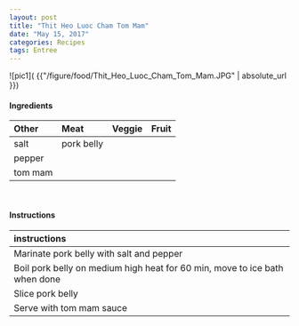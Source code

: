 ```yaml
---
layout: post
title: "Thit Heo Luoc Cham Tom Mam"
date: "May 15, 2017"
categories: Recipes
tags: Entree
---
```




![pic1]( {{"/figure/food/Thit_Heo_Luoc_Cham_Tom_Mam.JPG" | absolute_url }})




#### Ingredients

<table class = "presenttab">
 <thead>
  <tr>
   <th style="text-align:left;"> Other </th>
   <th style="text-align:left;"> Meat </th>
   <th style="text-align:left;"> Veggie </th>
   <th style="text-align:left;"> Fruit </th>
  </tr>
 </thead>
<tbody>
  <tr>
   <td style="text-align:left;"> salt </td>
   <td style="text-align:left;"> pork belly </td>
   <td style="text-align:left;">  </td>
   <td style="text-align:left;">  </td>
  </tr>
  <tr>
   <td style="text-align:left;"> pepper </td>
   <td style="text-align:left;">  </td>
   <td style="text-align:left;">  </td>
   <td style="text-align:left;">  </td>
  </tr>
  <tr>
   <td style="text-align:left;"> tom mam </td>
   <td style="text-align:left;">  </td>
   <td style="text-align:left;">  </td>
   <td style="text-align:left;">  </td>
  </tr>
</tbody>
</table>

<br>

#### Instructions

<table class = "presenttabnoh">
 <thead>
  <tr>
   <th style="text-align:left;"> instructions </th>
  </tr>
 </thead>
<tbody>
  <tr>
   <td style="text-align:left;"> Marinate pork belly with salt and pepper </td>
  </tr>
  <tr>
   <td style="text-align:left;"> Boil pork belly on medium high heat for 60 min, move to ice bath when done </td>
  </tr>
  <tr>
   <td style="text-align:left;"> Slice pork belly </td>
  </tr>
  <tr>
   <td style="text-align:left;"> Serve with tom mam sauce </td>
  </tr>
</tbody>
</table>

